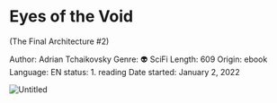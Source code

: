 # Eyes of the Void
(The Final Architecture #2)

Author: Adrian Tchaikovsky
Genre: 👽 SciFi
Length: 609
Origin: ebook
Language: EN
status: 1. reading
Date started: January 2, 2022

![Untitled](Eyes%20of%20the%20Void%20(The%20Final%20Architecture%20#2)%208ecd0113ff1a47e4b779199582ef5177/Untitled.png)